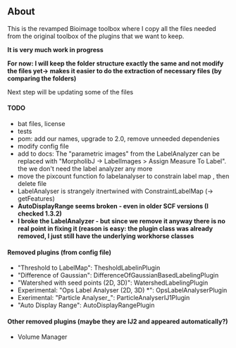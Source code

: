 ## About
This is the revamped Bioimage toolbox where I copy all the files needed from the original toolbox of the plugins  that we want to keep.

**It is very much work in progress**

**For now: I will keep the folder structure exactly the same and not modify the files yet-> makes it easier to do the extraction of necessary files (by comparing the folders)**

Next step will be updating some of the files

#### TODO
* bat files, license
* tests
* pom: add our names, upgrade to 2.0, remove unneeded dependenies
* modify config file
* add to docs: The "parametric images" from the LabelAnalyzer can be replaced with "MorpholibJ -> LabelImages > Assign Measure To Label". the we don't need the label analyzer any more
* move the pixcount function fo labelanalyser to constrain label map , then delete file
* LabelAnalyser is strangely itnertwined with ConstraintLabelMap (-> getFeatures)
* **AutoDisplayRange seems broken - even in older SCF versions (I checked 1.3.2)**
* **I broke the LabelAnalyzer - but since we remove it anyway there is no real point in fixing it (reason is easy: the plugin class was already removed, I just still have the underlying workhorse classes**


#### Removed plugins (from config file)
* "Threshold to LabelMap": ThesholdLabelinPlugin
* "Difference of Gaussian": DifferenceOfGaussianBasedLabelingPlugin
* "Watershed with seed points (2D, 3D)": WatershedLabelingPlugin
* Experimental: "Ops Label Analyser (2D, 3D) *": OpsLabelAnalyserPlugin
* Exerimental: "Particle Analyser_": ParticleAnalyserIJ1Plugin
* "Auto Display Range": AutoDisplayRangePlugin


#### Other removed plugins (maybe they are IJ2 and appeared automatically?)
* Volume Manager

